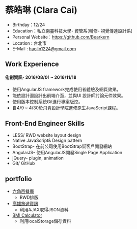 # 蔡皓琳 (Clara Cai)

* Birthday：12/24
* Education：私立南臺科技大學- 資管系(輔修- 視覺傳達設計系)
* Personal Website：https://github.com/Bearkern
* Location : 台北市
* E-Mail : haolin1224@gmail.com

## Work Experience

#### 伈創資訊- 2016/08/01 ~ 2016/11/18

* 使用AngularJS framework完成使用者體驗及網頁效果。
* 能依設計圖設計出前端介面，並與UI 設計師討論元件效果。
* 使用版本控制系統Git進行專案版控。
* 自4/9 ~ 4/30於飛肯設計學院進修原生JavaScript課程。

## Front-End Engineer Skills

* LESS/ RWD website layout design
* Native JavaScript& Design pattern
* BootStrap- 在前公司使用BootStrap幫客戶開發網站
* AngularJS- 使用AngularJS開發Single Page Application
* jQuery- plugin, animation
* Git/ GitHub

## portfolio

* [六角西餐廳](https://bearkern.github.io/Hex-western-restaurant-RWD/index.html)
  * RWD排版
* [高雄旅遊資訊](https://bearkern.github.io/Kaosiung-tour-guide/index.html)
  * 利用AJAX取得JSON資料
* [BMI Calculator](https://bearkern.github.io/BMI-calculator/index.html)
  * 利用localStorage儲存資料